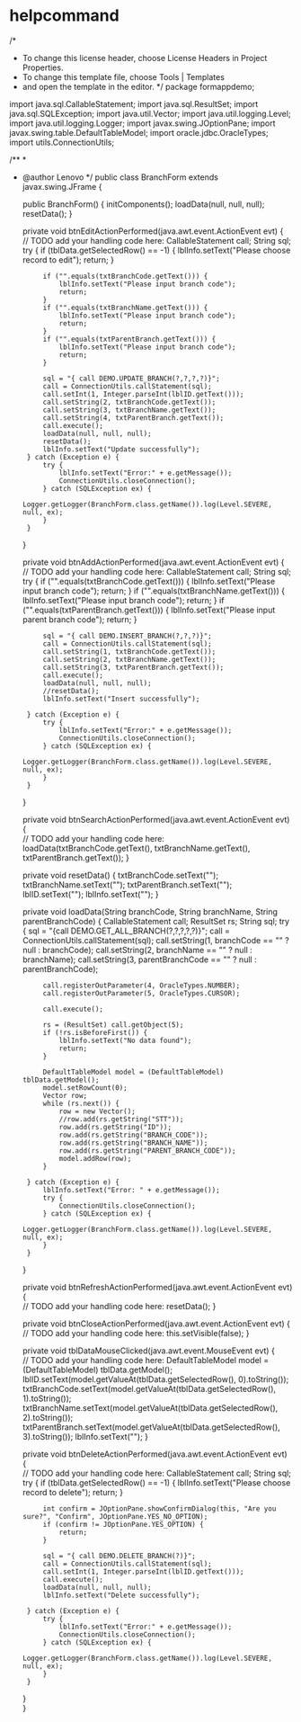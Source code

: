 # helpcommand
/*
 * To change this license header, choose License Headers in Project Properties.
 * To change this template file, choose Tools | Templates
 * and open the template in the editor.
 */
package formappdemo;

import java.sql.CallableStatement;
import java.sql.ResultSet;
import java.sql.SQLException;
import java.util.Vector;
import java.util.logging.Level;
import java.util.logging.Logger;
import javax.swing.JOptionPane;
import javax.swing.table.DefaultTableModel;
import oracle.jdbc.OracleTypes;
import utils.ConnectionUtils;

/**
 *
 * @author Lenovo
 */
public class BranchForm extends javax.swing.JFrame {

    public BranchForm() {
        initComponents();
        loadData(null, null, null);
        resetData();
    }
                  

    private void btnEditActionPerformed(java.awt.event.ActionEvent evt) {                                        
        // TODO add your handling code here:
        CallableStatement call;
        String sql;
        try {
            if (tblData.getSelectedRow() == -1) {
                lblInfo.setText("Please choose record to edit");
                return;
            }

            if ("".equals(txtBranchCode.getText())) {
                lblInfo.setText("Please input branch code");
                return;
            }
            if ("".equals(txtBranchName.getText())) {
                lblInfo.setText("Please input branch code");
                return;
            }
            if ("".equals(txtParentBranch.getText())) {
                lblInfo.setText("Please input branch code");
                return;
            }

            sql = "{ call DEMO.UPDATE_BRANCH(?,?,?,?)}";
            call = ConnectionUtils.callStatement(sql);
            call.setInt(1, Integer.parseInt(lblID.getText()));
            call.setString(2, txtBranchCode.getText());
            call.setString(3, txtBranchName.getText());
            call.setString(4, txtParentBranch.getText());
            call.execute();
            loadData(null, null, null);
            resetData();
            lblInfo.setText("Update successfully");
        } catch (Exception e) {
            try {
                lblInfo.setText("Error:" + e.getMessage());
                ConnectionUtils.closeConnection();
            } catch (SQLException ex) {
                Logger.getLogger(BranchForm.class.getName()).log(Level.SEVERE, null, ex);
            }
        }
    }                                       

    private void btnAddActionPerformed(java.awt.event.ActionEvent evt) {                                       
        // TODO add your handling code here:
        CallableStatement call;
        String sql;
        try {
            if ("".equals(txtBranchCode.getText())) {
                lblInfo.setText("Please input branch code");
                return;
            }
            if ("".equals(txtBranchName.getText())) {
                lblInfo.setText("Please input branch code");
                return;
            }
            if ("".equals(txtParentBranch.getText())) {
                lblInfo.setText("Please input parent branch code");
                return;
            }

            sql = "{ call DEMO.INSERT_BRANCH(?,?,?)}";
            call = ConnectionUtils.callStatement(sql);
            call.setString(1, txtBranchCode.getText());
            call.setString(2, txtBranchName.getText());
            call.setString(3, txtParentBranch.getText());
            call.execute();
            loadData(null, null, null);
            //resetData();
            lblInfo.setText("Insert successfully");

        } catch (Exception e) {
            try {
                lblInfo.setText("Error:" + e.getMessage());
                ConnectionUtils.closeConnection();
            } catch (SQLException ex) {
                Logger.getLogger(BranchForm.class.getName()).log(Level.SEVERE, null, ex);
            }
        }
    }                                      

    private void btnSearchActionPerformed(java.awt.event.ActionEvent evt) {                                          
        // TODO add your handling code here:
        loadData(txtBranchCode.getText(), txtBranchName.getText(), txtParentBranch.getText());
    }                                         

    private void resetData() {
        txtBranchCode.setText("");
        txtBranchName.setText("");
        txtParentBranch.setText("");
        lblID.setText("");
        lblInfo.setText("");
    }

    private void loadData(String branchCode, String branchName, String parentBranchCode) {
        CallableStatement call;
        ResultSet rs;
        String sql;
        try {
            sql = "{call DEMO.GET_ALL_BRANCH(?,?,?,?,?)}";
            call = ConnectionUtils.callStatement(sql);
            call.setString(1, branchCode == "" ? null : branchCode);
            call.setString(2, branchName == "" ? null : branchName);
            call.setString(3, parentBranchCode == "" ? null : parentBranchCode);

            call.registerOutParameter(4, OracleTypes.NUMBER);
            call.registerOutParameter(5, OracleTypes.CURSOR);

            call.execute();

            rs = (ResultSet) call.getObject(5);
            if (!rs.isBeforeFirst()) {
                lblInfo.setText("No data found");
                return;
            }

            DefaultTableModel model = (DefaultTableModel) tblData.getModel();
            model.setRowCount(0);
            Vector row;
            while (rs.next()) {
                row = new Vector();
                //row.add(rs.getString("STT"));
                row.add(rs.getString("ID"));
                row.add(rs.getString("BRANCH_CODE"));
                row.add(rs.getString("BRANCH_NAME"));
                row.add(rs.getString("PARENT_BRANCH_CODE"));
                model.addRow(row);
            }

        } catch (Exception e) {
            lblInfo.setText("Error: " + e.getMessage());
            try {
                ConnectionUtils.closeConnection();
            } catch (SQLException ex) {
                Logger.getLogger(BranchForm.class.getName()).log(Level.SEVERE, null, ex);
            }
        }
    }

    private void btnRefreshActionPerformed(java.awt.event.ActionEvent evt) {                                           
        // TODO add your handling code here:
        resetData();
    }                                          

    private void btnCloseActionPerformed(java.awt.event.ActionEvent evt) {                                         
        // TODO add your handling code here:
        this.setVisible(false);
    }                                        

    private void tblDataMouseClicked(java.awt.event.MouseEvent evt) {                                     
        // TODO add your handling code here:
        DefaultTableModel model = (DefaultTableModel) tblData.getModel();
        lblID.setText(model.getValueAt(tblData.getSelectedRow(), 0).toString());
        txtBranchCode.setText(model.getValueAt(tblData.getSelectedRow(), 1).toString());
        txtBranchName.setText(model.getValueAt(tblData.getSelectedRow(), 2).toString());
        txtParentBranch.setText(model.getValueAt(tblData.getSelectedRow(), 3).toString());
        lblInfo.setText("");
    }                                    

    private void btnDeleteActionPerformed(java.awt.event.ActionEvent evt) {                                          
        // TODO add your handling code here:
        CallableStatement call;
        String sql;
        try {
            if (tblData.getSelectedRow() == -1) {
                lblInfo.setText("Please choose record to delete");
                return;
            }

            int confirm = JOptionPane.showConfirmDialog(this, "Are you sure?", "Confirm", JOptionPane.YES_NO_OPTION);
            if (confirm != JOptionPane.YES_OPTION) {
                return;
            }

            sql = "{ call DEMO.DELETE_BRANCH(?)}";
            call = ConnectionUtils.callStatement(sql);
            call.setInt(1, Integer.parseInt(lblID.getText()));
            call.execute();
            loadData(null, null, null);
            lblInfo.setText("Delete successfully");

        } catch (Exception e) {
            try {
                lblInfo.setText("Error:" + e.getMessage());
                ConnectionUtils.closeConnection();
            } catch (SQLException ex) {
                Logger.getLogger(BranchForm.class.getName()).log(Level.SEVERE, null, ex);
            }
        }
    }                                                        
}
